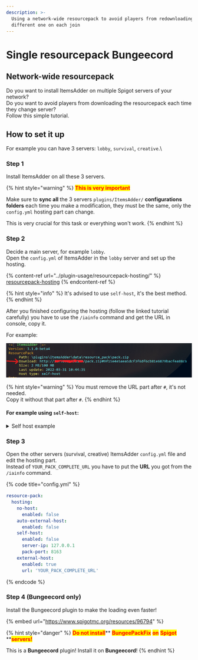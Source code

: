 ```yaml
---
description: >-
  Using a network-wide resourcepack to avoid players from redownloading a
  different one on each join
---
```


# Single resourcepack Bungeecord

## Network-wide resourcepack

Do you want to install ItemsAdder on multiple Spigot servers of your network?\
Do you want to avoid players from downloading the resourcepack each time they change server?\
Follow this simple tutorial.

## How to set it up

For example you can have 3 servers: `lobby`, `survival`, `creative`.\\

### Step 1

Install ItemsAdder on all these 3 servers.

{% hint style="warning" %}
<mark style="color:red;">**This is very important**</mark>

Make sure to **sync all** the 3 servers `plugins/ItemsAdder/` **configurations folders** each time you make a modification, they must be the same, only the `config.yml` hosting part can change.

This is very crucial for this task or everything won't work.
{% endhint %}

### Step 2

Decide a main server, for example `lobby`.\
Open the `config.yml` of ItemsAdder in the `lobby` server and set up the hosting.

{% content-ref url="../plugin-usage/resourcepack-hosting/" %}
[resourcepack-hosting](../plugin-usage/resourcepack-hosting/)
{% endcontent-ref %}

{% hint style="info" %}
It's advised to use `self-host`, it's the best method.
{% endhint %}

After you finished configuring the hosting (follow the linked tutorial carefully) you have to use the `/iainfo` command and get the URL in console, copy it.

For example:

![](</.gitbook/assets/Bungee.png>)

{% hint style="warning" %}
You must remove the URL part after `#`, it's not needed.\
Copy it without that part after `#`.
{% endhint %}

#### For example using `self-host`:

<details>

<summary>Self host example</summary>

{% code title="config.yml" %}
```yaml
resource-pack:
  hosting:
    no-host:
      enabled: false
    auto-external-host:
      enabled: false
    self-host:
      enabled: true
      server-ip: YOUR_SERVER_IP_HERE
      pack-port: 8163
    external-host:
      enabled: false
      url: ''
```
{% endcode %}

Run `/iazip` to generate the resourcepack.

</details>

### Step 3

Open the other servers (survival, creative) ItemsAdder `config.yml` file and edit the hosting part.\
Instead of `YOUR_PACK_COMPLETE_URL` you have to put the **URL** you got from the `/iainfo` command.

{% code title="config.yml" %}
```yaml
resource-pack:
  hosting:
    no-host:
      enabled: false
    auto-external-host:
      enabled: false
    self-host:
      enabled: false
      server-ip: 127.0.0.1
      pack-port: 8163
    external-host:
      enabled: true
      url: 'YOUR_PACK_COMPLETE_URL'
```
{% endcode %}

### Step 4 (Bungeecord only)

Install the Bungeecord plugin to make the loading even faster!

{% embed url="https://www.spigotmc.org/resources/96794" %}

{% hint style="danger" %}
<mark style="color:red;">**Do not install**</mark>**  **<mark style="color:red;">**BungeePackFix**</mark>**  **<mark style="color:red;">**on**</mark>**  **<mark style="color:red;">**Spigot**</mark>**  **<mark style="color:red;">**servers!**</mark>

This is a **Bungeecord** plugin! Install it on **Bungeecord**!
{% endhint %}
